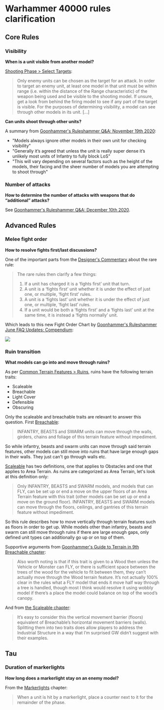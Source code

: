 # Warhammer 40000 rules clarification

## Core Rules

### Visibility

**When is a unit visible from another model?**

[Shooting Phase > Select Targets](https://wahapedia.ru/wh40k9ed/the-rules/core-rules/#Select-Targets):

> Only enemy units can be chosen as the target for an attack. In order to target an enemy unit, at least one model in that unit must be within range (i.e. within the distance of the Range characteristic) of the weapon being used and be visible to the shooting model. If unsure, get a look from behind the firing model to see if any part of the target is visible. For the purposes of determining visibility, a model can see through other models in its unit. [...]

**Can units shoot through other units?**

A summary from [Goonhammer's Ruleshammer Q&A: November 19th 2020](https://www.goonhammer.com/ruleshammer-qa-november-19th-2020/):

- "Models always ignore other models in their own unit for checking visibility"
- "Generally it’s agreed that unless the unit is really super dense it’s unlikely most units of Infantry to fully block LoS"
- "This will vary depending on several factors such as the height of the models, their facing and the sheer number of models you are attempting to shoot through"


### Number of attacks

**How to determine the number of attacks with weapons that do “additional” attacks?**

See [Goonhammer's Ruleshammer Q&A: December 10th 2020](https://www.goonhammer.com/ruleshammer-qa-december-10th-2020/).


## Advanced Rules

### Melee fight order

**How to resolve fights first/last discussions?**

One of the important parts from the [Designer's Commentary](https://www.warhammer-community.com/wp-content/uploads/2020/08/OQ1TeUZ6hxw5jp1e.pdf) about the rare rule:

> The rare rules then clarify a few things:
> 1. If a unit has charged it is a ‘fights first’ unit that turn.
> 2. A unit is a ‘fights first’ unit whether it is under the effect of just one, or multiple, ‘fight first’ rules.
> 3. A unit is a ‘fights last’ unit whether it is under the effect of just one, or multiple, ‘fight last’ rules.
> 4. If a unit would be both a ‘fights first’ and a ‘fights last’ unit at the same time, it is instead a ‘fights normally’ unit.

Which leads to this new Fight Order Chart by [Goonhammer's Ruleshammer June FAQ Updates: Compendium](https://www.goonhammer.com/ruleshammer-june-faq-updates-compendium/#Fight_Order_Altering_Abilities):

![](https://d1w82usnq70pt2.cloudfront.net/wp-content/uploads/2021/06/Flow-Chart-2021-06-05-Fight-Phase-Simple-v2.png)


### Ruin transition

**What models can go into and move through ruins?**

As per [Common Terrain Features > Ruins](https://wahapedia.ru/wh40k9ed/the-rules/advanced-rules/#Ruins), ruins have the following terrain traits:

- Scaleable
- Breachable
- Light Cover
- Defensible
- Obscuring

Only the scaleable and breachable traits are relevant to answer this question. First [Breachable](https://wahapedia.ru/wh40k9ed/the-rules/advanced-rules/#Breachable):

> INFANTRY, BEASTS and SWARM units can move through the walls, girders, chains and foliage of this terrain feature without impediment.

So while infantry, beasts and swarm units can move through said terrain features, other models can still move into ruins that have large enough gaps in their walls. They just can't go through walls etc.

[Scaleable](https://wahapedia.ru/wh40k9ed/the-rules/advanced-rules/#Scaleable) has two definitions, one that applies to Obstacles and one that applies to Area Terrain. As ruins are categorized as Area Terrain, let's look at this definition only:

> Only INFANTRY, BEASTS and SWARM models, and models that can FLY, can be set up or end a move on the upper floors of an Area Terrain feature with this trait (other models can be set up or end a move on the ground floor). INFANTRY, BEASTS and SWARM models can move through the floors, ceilings, and gantries of this terrain feature without impediment.

So this rule describes how to move vertically through terrain features such as floors in order to get up. While models other than infantry, beasts and swarm can still move through ruins if there are large enough gaps, only defined unit types can additionally go up or on top of them.

Supportive arguments from [Goonhammer's Guide to Terrain in 9th Breachable chapter](https://www.goonhammer.com/ruleshammmer-guide-to-terrain-in-9th/#Breachable):

> Also worth noting is that if this trait is given to a Wood then unless the Vehicle or Monster can FLY, or there is sufficient space between the trees of the wood for the vehicle to fit between them, they can’t actually move through the Wood terrain feature. It’s not actually 100% clear in the rules what a FLY model that ends it move half way through a tree is handled, though most I think would resolve it using wobbly model if there’s a place the model could balance on top of the wood’s canopy.

And from [the Scaleable chapter](https://www.goonhammer.com/ruleshammmer-guide-to-terrain-in-9th/#Scaleable):

> It’s easy to consider this the vertical movement barrier (floors) equivalent of Breachable’s horizontal movement barriers (walls). Splitting them into two traits does allow players to address the Industrial Structure in a way that I’m surprised GW didn’t suggest with their examples.


## Tau

### Duration of markerlights

**How long does a markerlight stay on an enemy model?**

From the [Markerlights](https://wahapedia.ru/wh40k9ed/factions/t-au-empire/#Markerlights) chapter:

> When a unit is hit by a markerlight, place a counter next to it for the remainder of the phase.
